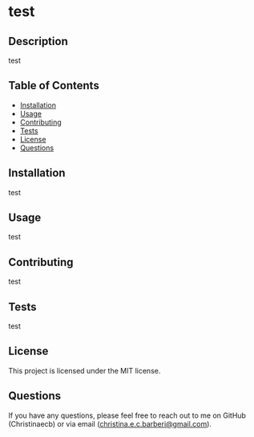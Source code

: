 # test
  
  ## Description
  test
  
  ## Table of Contents
  - [Installation](#installation)
  - [Usage](#usage)
  - [Contributing](#contributing)
  - [Tests](#tests)
  - [License](#license)
  - [Questions](#questions)
  
  ## Installation
  test
  
  ## Usage
  test
  
  ## Contributing
  test
  
  ## Tests
  test
  
  ## License
  This project is licensed under the MIT license.
  
  ## Questions
  If you have any questions, please feel free to reach out to me on GitHub (Christinaecb) or via email (christina.e.c.barberi@gmail.com).